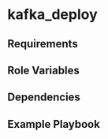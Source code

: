 kafka_deploy
=========



Requirements
------------



Role Variables
--------------



Dependencies
------------



Example Playbook
----------------
